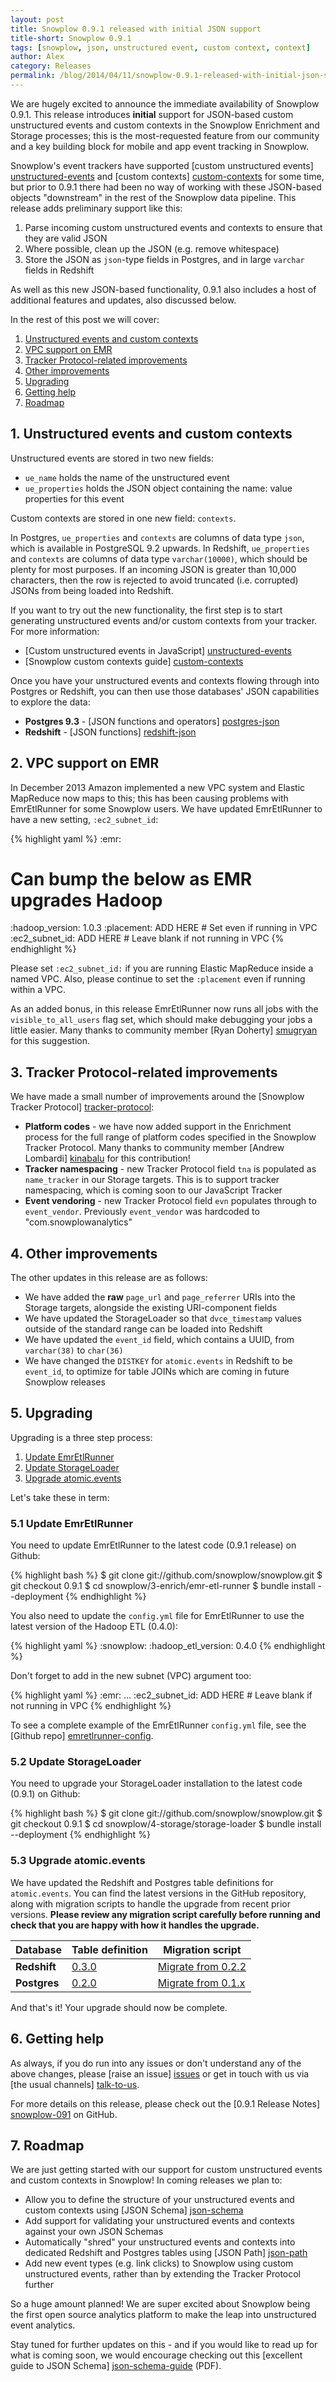 ```yaml
---
layout: post
title: Snowplow 0.9.1 released with initial JSON support
title-short: Snowplow 0.9.1
tags: [snowplow, json, unstructured event, custom context, context]
author: Alex
category: Releases
permalink: /blog/2014/04/11/snowplow-0.9.1-released-with-initial-json-support/
---
```


We are hugely excited to announce the immediate availability of Snowplow 0.9.1. This release introduces **initial** support for JSON-based custom unstructured events and custom contexts in the Snowplow Enrichment and Storage processes; this is the most-requested feature from our community and a key building block for mobile and app event tracking in Snowplow.

Snowplow's event trackers have supported [custom unstructured events] [unstructured-events] and [custom contexts] [custom-contexts] for some time, but prior to 0.9.1 there had been no way of working with these JSON-based objects "downstream" in the rest of the Snowplow data pipeline. This release adds preliminary support like this:

1. Parse incoming custom unstructured events and contexts to ensure that they are valid JSON
2. Where possible, clean up the JSON (e.g. remove whitespace)
3. Store the JSON as `json`-type fields in Postgres, and in large `varchar` fields in Redshift

As well as this new JSON-based functionality, 0.9.1 also includes a host of additional features and updates, also discussed below.

In the rest of this post we will cover:

1. [Unstructured events and custom contexts](/blog/2014/04/11/snowplow-0.9.1-released-with-initial-json-support/#json)
2. [VPC support on EMR](/blog/2014/04/11/snowplow-0.9.1-released-with-initial-json-support/#vpc)
3. [Tracker Protocol-related improvements](/blog/2014/04/11/snowplow-0.9.1-released-with-initial-json-support/#tp)
4. [Other improvements](/blog/2014/04/11/snowplow-0.9.1-released-with-initial-json-support/#other)
5. [Upgrading](/blog/2014/04/11/snowplow-0.9.1-released-with-initial-json-support/#upgrading)
6. [Getting help](/blog/2014/04/11/snowplow-0.9.1-released-with-initial-json-support/#help)
7. [Roadmap](/blog/2014/04/11/snowplow-0.9.1-released-with-initial-json-support/#roadmap)

<!--more-->

<div class="html">
<h2><a name="json">1. Unstructured events and custom contexts</a></h2>
</div>

Unstructured events are stored in two new fields:

* `ue_name` holds the name of the unstructured event
* `ue_properties` holds the JSON object containing the name: value properties for this event

Custom contexts are stored in one new field: `contexts`.

In Postgres, `ue_properties` and `contexts` are columns of data type `json`, which is available in PostgreSQL 9.2 upwards. In Redshift, `ue_properties` and `contexts` are columns of data type `varchar(10000)`, which should be plenty for most purposes. If an incoming JSON is greater than 10,000 characters, then the row is rejected to avoid truncated (i.e. corrupted) JSONs from being loaded into Redshift.

If you want to try out the new functionality, the first step is to start generating unstructured events and/or custom contexts from your tracker. For more information:

* [Custom unstructured events in JavaScript] [unstructured-events]
* [Snowplow custom contexts guide] [custom-contexts]

Once you have your unstructured events and contexts flowing through into Postgres or Redshift, you can then use those databases' JSON capabilities to explore the data:

* **Postgres 9.3** - [JSON functions and operators] [postgres-json]
* **Redshift** - [JSON functions] [redshift-json]

<div class="html">
<h2><a name="vpc">2. VPC support on EMR</a></h2>
</div>

In December 2013 Amazon implemented a new VPC system and Elastic MapReduce now maps to this; this has been causing problems with EmrEtlRunner for some Snowplow users. We have updated EmrEtlRunner to have a new setting, `:ec2_subnet_id`:

{% highlight yaml %}
:emr:
  # Can bump the below as EMR upgrades Hadoop
  :hadoop_version: 1.0.3
  :placement: ADD HERE     # Set even if running in VPC
  :ec2_subnet_id: ADD HERE # Leave blank if not running in VPC
{% endhighlight %}

Please set `:ec2_subnet_id:` if you are running Elastic MapReduce inside a named VPC. Also, please continue to set the `:placement` even if running within a VPC.

As an added bonus, in this release EmrEtlRunner now runs all jobs with the `visible_to_all_users` flag set, which should make debugging your jobs a little easier. Many thanks to community member [Ryan Doherty] [smugryan] for this suggestion.

<div class="html">
<h2><a name="tp">3. Tracker Protocol-related improvements</a></h2>
</div>

We have made a small number of improvements around the [Snowplow Tracker Protocol] [tracker-protocol]:

* **Platform codes** - we have now added support in the Enrichment process for the full range of platform codes specified in the Snowplow Tracker Protocol. Many thanks to community member [Andrew Lombardi] [kinabalu] for this contribution!
* **Tracker namespacing** - new Tracker Protocol field `tna` is populated as `name_tracker` in our Storage targets. This is to support tracker namespacing, which is coming soon to our JavaScript Tracker
* **Event vendoring** - new Tracker Protocol field `evn` populates through to `event_vendor`. Previously `event_vendor` was hardcoded to "com.snowplowanalytics"

<div class="html">
<h2><a name="other">4. Other improvements</a></h2>
</div>

The other updates in this release are as follows:

* We have added the **raw** `page_url` and `page_referrer` URIs into the Storage targets, alongside the existing URI-component fields
* We have updated the StorageLoader so that `dvce_timestamp` values outside of the standard range can be loaded into Redshift
* We have updated the `event_id` field, which contains a UUID, from `varchar(38)` to `char(36)`
* We have changed the `DISTKEY` for `atomic.events` in Redshift to be `event_id`, to optimize for table JOINs which are coming in future Snowplow releases

<div class="html">
<h2><a name="upgrading">5. Upgrading</a></h2>
</div>

Upgrading is a three step process:

1. [Update EmrEtlRunner](#emr-etl-runner)
2. [Update StorageLoader](#storage-loader)
3. [Upgrade atomic.events](#db)

Let's take these in term:

<div class="html">
<a name="emr-etl-runner"><h3>5.1 Update EmrEtlRunner</h3></a>
</div>

You need to update EmrEtlRunner to the latest code (0.9.1 release) on Github:

{% highlight bash %}
$ git clone git://github.com/snowplow/snowplow.git
$ git checkout 0.9.1
$ cd snowplow/3-enrich/emr-etl-runner
$ bundle install --deployment
{% endhighlight %}

You also need to update the `config.yml` file for EmrEtlRunner to use the latest version of the Hadoop ETL (0.4.0):

{% highlight yaml %}
:snowplow:
  :hadoop_etl_version: 0.4.0
{% endhighlight %}

Don't forget to add in the new subnet (VPC) argument too:

{% highlight yaml %}
:emr:
  ...
  :ec2_subnet_id: ADD HERE # Leave blank if not running in VPC
{% endhighlight %}

To see a complete example of the EmrEtlRunner `config.yml` file, see the [Github repo] [emretlrunner-config].

<div class="html">
<a name="storage-loader"><h3>5.2 Update StorageLoader</h3></a>
</div>

You need to upgrade your StorageLoader installation to the latest code (0.9.1) on Github:

{% highlight bash %}
$ git clone git://github.com/snowplow/snowplow.git
$ git checkout 0.9.1
$ cd snowplow/4-storage/storage-loader
$ bundle install --deployment
{% endhighlight %}

<div class="html">
<a name="db"><h3>5.3 Upgrade atomic.events</h3></a>
</div>

We have updated the Redshift and Postgres table definitions for `atomic.events`. You can find the latest versions in the GitHub repository, along with migration scripts to handle the upgrade from recent prior versions. **Please review any migration script carefully before running and check that you are happy with how it handles the upgrade.**

<table class="table table-striped">
  <thead>
    <tr>
      <th>Database</th>
      <th>Table definition</th>
      <th>Migration script</th>
    </tr>
  </thead>
  <tbody>
    <tr>
      <td><strong>Redshift</strong></td><td><a href="https://github.com/snowplow/snowplow/blob/master/4-storage/redshift-storage/sql/atomic-def.sql">0.3.0</a></td><td><a href="https://github.com/snowplow/snowplow/blob/master/4-storage/redshift-storage/sql/migrate_0.2.2_to_0.3.0.sql">Migrate from 0.2.2</a></td>
    </tr>
    <tr>
      <td><strong>Postgres</strong></td><td><a href="https://github.com/snowplow/snowplow/blob/master/4-storage/postgres-storage/sql/atomic-def.sql">0.2.0</a></td><td><a href="https://github.com/snowplow/snowplow/blob/master/4-storage/postgres-storage/sql/migrate_0.1.x_to_0.2.0.sql">Migrate from 0.1.x</a></td>
    </tr>
  </tbody>
</table>

And that's it! Your upgrade should now be complete.

<div class="html">
<h2><a name="help">6. Getting help</a></h2>
</div>

As always, if you do run into any issues or don't understand any of the above changes, please [raise an issue] [issues] or get in touch with us via [the usual channels] [talk-to-us].

For more details on this release, please check out the [0.9.1 Release Notes] [snowplow-091] on GitHub.

<div class="html">
<h2><a name="roadmap">7. Roadmap</a></h2>
</div>

We are just getting started with our support for custom unstructured events and custom contexts in Snowplow! In coming releases we plan to:

* Allow you to define the structure of your unstructured events and custom contexts using [JSON Schema] [json-schema]
* Add support for validating your unstructured events and contexts against your own JSON Schemas
* Automatically "shred" your unstructured events and contexts into dedicated Redshift and Postgres tables using [JSON Path] [json-path]
* Add new event types (e.g. link clicks) to Snowplow using custom unstructured events, rather than by extending the Tracker Protocol further

So a huge amount planned! We are super excited about Snowplow being the first open source analytics platform to make the leap into unstructured event analytics.

Stay tuned for further updates on this - and if you would like to read up for what is coming soon, we would encourage checking out this [excellent guide to JSON Schema] [json-schema-guide] (PDF).

[custom-contexts]: /blog/2014/01/27/snowplow-custom-contexts-guide/
[unstructured-events]: https://github.com/snowplow/snowplow/wiki/2-Specific-event-tracking-with-the-Javascript-tracker#381-trackunstructevent
[postgres-json]: http://www.postgresql.org/docs/9.3/static/functions-json.html
[redshift-json]: http://docs.aws.amazon.com/redshift/latest/dg/json-functions.html

[smugryan]: https://github.com/smugryan
[kinabalu]: https://github.com/kinabalu

[tracker-protocol]: https://github.com/snowplow/snowplow/wiki/snowplow-tracker-protocol#1-common-parameters-platform-and-event-independent

[emretlrunner-config]: https://github.com/snowplow/snowplow/blob/master/3-enrich/emr-etl-runner/config/config.yml.sample
[redshift-table]: https://github.com/snowplow/snowplow/blob/master/4-storage/redshift-storage/sql/atomic-def.sql
[postgres-table]: https://github.com/snowplow/snowplow/blob/master/4-storage/postgres-storage/sql/atomic-def.sql
[redshift-migration]: https://github.com/snowplow/snowplow/blob/master/4-storage/redshift-storage/sql/migrate_0.2.2_to_0.3.0.sql
[postgres-migration]: https://github.com/snowplow/snowplow/blob/master/4-storage/postgres-storage/sql/migrate_0.1.x_to_0.2.0.sql

[issues]: https://github.com/snowplow/snowplow/issues
[talk-to-us]: https://github.com/snowplow/snowplow/wiki/Talk-to-us
[snowplow-091]: https://github.com/snowplow/snowplow/releases/0.9.1

[json-schema]: http://json-schema.org/
[json-path]: http://goessner.net/articles/JsonPath/
[json-schema-guide]: http://spacetelescope.github.io/understanding-json-schema/UnderstandingJSONSchema.pdf
